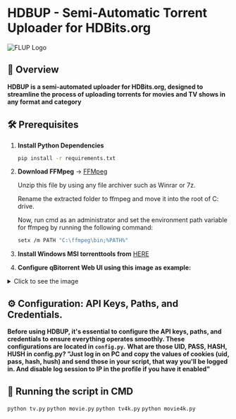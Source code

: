 # HDBUP - Semi-Automatic Torrent Uploader for HDBits.org

![FLUP Logo](https://github.com/user-attachments/assets/f947a7ae-a0d3-452b-a9e7-4f6f7bae7204)

## 🌟 Overview

**HDBUP is a semi-automated uploader for HDBits.org, designed to streamline the process of uploading torrents for movies and TV shows in any format and category**

## 🛠️ Prerequisites

1. **Install Python Dependencies**

   ```sh
   pip install -r requirements.txt

2. **Download FFMpeg** -> [FFMpeg](https://www.gyan.dev/ffmpeg/builds/ffmpeg-git-full.7z)

   Unzip this file by using any file archiver such as Winrar or 7z.

   Rename the extracted folder to ffmpeg and move it into the root of C: drive.

   Now, run cmd as an administrator and set the environment path variable for ffmpeg by running the following command:

   ```sh
   setx /m PATH "C:\ffmpeg\bin;%PATH%"

3. **Install Windows MSI torrenttools from** [HERE](https://github.com/fbdtemme/torrenttools/releases)

4. **Configure qBitorrent Web UI using this image as example:**

<details>
   <summary>Click to see the image</summary>

  ![359194253-071c56f5-1780-40cd-9862-20b4a0b4601c](https://github.com/user-attachments/assets/e8f6c1dd-0e85-4539-a23d-ea7cc84b64da)

</details>

## ⚙️ Configuration: API Keys, Paths, and Credentials. 

**Before using HDBUP, it's essential to configure the API keys, paths, and credentials to ensure everything operates smoothly. These configurations are located in `config.py`.**
**What are those UID, PASS, HASH, HUSH in config.py? "Just log in on PC and copy the values of cookies (uid, pass, hash, hush) and send those in your script, that way you'll be logged in. And disable log session to IP in the profile if you have it enabled"**

## 🚀 Running the script in CMD
`python tv.py`
`python movie.py`
`python tv4k.py`
`python movie4k.py`
